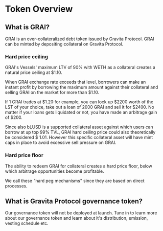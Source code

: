 # Token Overview

## What is GRAI?

GRAI is an over-collateralized debt token issued by Gravita Protocol. GRAI can be minted by depositing collateral on Gravita Protocol.

### Hard price ceiling

GRAI's Vessels' maximum LTV of 90% with WETH as a collateral creates a natural price ceiling at $1.10.&#x20;

When GRAI exchange rate exceeds that level, borrowers can make an instant profit by borrowing the maximum amount against their collateral and selling GRAI on the market for more than $1.10.&#x20;

If 1 GRAI trades at $1.20 for example, you can lock up $2200 worth of the LST of your choice, take out a loan of 2000 GRAI and sell it for $2400. No matter if your loans gets liquidated or not, you have made an arbitrage gain of $200.

Since also bLUSD is a supported collateral asset against which users can borrow at up top 99% TVL, GRAI hard ceiling price could also theoretically be considered $ 1.01. However this specific collateral asset will have mint caps in place to avoid excessive sell pressure on GRAI.

### Hard price floor

The ability to redeem GRAI for collateral creates a hard price floor, below which arbitrage opportunities become profitable.&#x20;

We call these "hard peg mechanisms" since they are based on direct processes.&#x20;

## What is Gravita Protocol governance token?

Our governance token will not be deployed at launch. Tune in to learn more about our governance token and learn about it's distribution, emission, vesting schedule etc.
